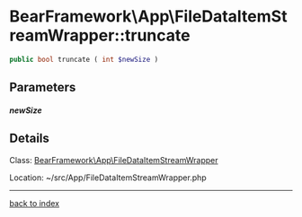 # BearFramework\App\FileDataItemStreamWrapper::truncate

```php
public bool truncate ( int $newSize )
```

## Parameters

##### newSize

## Details

Class: [BearFramework\App\FileDataItemStreamWrapper](bearframework.app.filedataitemstreamwrapper.class.md)

Location: ~/src/App/FileDataItemStreamWrapper.php

---

[back to index](index.md)

